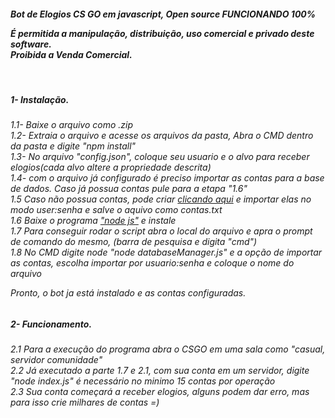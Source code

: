 <i><h4>Bot de Elogios CS GO em javascript, Open source  FUNCIONANDO 100%<br>

É permitida a manipulação, distribuição, uso comercial e privado deste software.<br>
Proibida a Venda Comercial.</h4><br>

<h5>
1- Instalação.
<h5></i>
<h6>
1.1- Baixe o arquivo como .zip<br>
1.2- Extraia o arquivo e acesse os arquivos da pasta, Abra o CMD dentro da pasta e digite "npm install"<br>
1.3- No arquivo "config.json", coloque seu usuario e o alvo para receber elogios(cada alvo altere a propriedade descrita)<br>
1.4- com o arquivo já configurado é preciso importar as contas para a base de dados. Caso já possua contas pule para a etapa "1.6"<br>
1.5 Caso não possua contas, pode criar <a href="https://accgen.cathook.club">clicando aqui</a> e importar elas no modo user:senha e salve o aquivo como contas.txt <br>
1.6 Baixe o programa <a href="https://nodejs.org/en/download">"node js"</a> e instale<br>
1.7 Para conseguir rodar o script abra o local do arquivo e apra o prompt de comando do mesmo, (barra de pesquisa e digita "cmd")<br>
1.8 No CMD digite node "node databaseManager.js" e a opção de importar as contas, escolha importar por usuario:senha e coloque o nome do arquivo<br>

Pronto, o bot ja está instalado e as contas configuradas.<br>
</h6>
<i><h5>
2- Funcionamento.
<h5></i> 
<h6>
2.1 Para a execução do programa abra o CSGO em uma sala como "casual, servidor comunidade"<br>
2.2 Já executado a parte 1.7 e 2.1, com sua conta em um servidor, digite "node index.js" é necessário no minimo 15 contas por operação<br>
2.3 Sua conta começará a receber elogios, alguns podem dar erro, mas para isso crie milhares de contas =)<br>
</h6>

